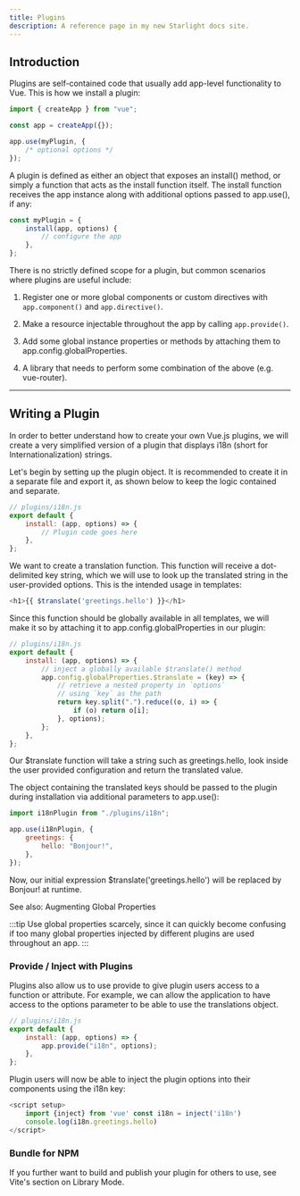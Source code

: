 ```yaml
---
title: Plugins
description: A reference page in my new Starlight docs site.
---
```


## Introduction​

Plugins are self-contained code that usually add app-level functionality to Vue. This is how we install a plugin:

```js
import { createApp } from "vue";

const app = createApp({});

app.use(myPlugin, {
	/* optional options */
});
```

A plugin is defined as either an object that exposes an install() method, or simply a function that acts as the install function itself. The install function receives the app instance along with additional options passed to app.use(), if any:

```js
const myPlugin = {
	install(app, options) {
		// configure the app
	},
};
```

There is no strictly defined scope for a plugin, but common scenarios where plugins are useful include:

1. Register one or more global components or custom directives with `app.component()` and `app.directive()`.

2. Make a resource injectable throughout the app by calling `app.provide()`.

3. Add some global instance properties or methods by attaching them to app.config.globalProperties.

4. A library that needs to perform some combination of the above (e.g. vue-router).

---

## Writing a Plugin​

In order to better understand how to create your own Vue.js plugins, we will create a very simplified version of a plugin that displays i18n (short for Internationalization) strings.

Let's begin by setting up the plugin object. It is recommended to create it in a separate file and export it, as shown below to keep the logic contained and separate.

```js
// plugins/i18n.js
export default {
	install: (app, options) => {
		// Plugin code goes here
	},
};
```

We want to create a translation function. This function will receive a dot-delimited key string, which we will use to look up the translated string in the user-provided options. This is the intended usage in templates:

```js
<h1>{{ $translate('greetings.hello') }}</h1>
```

Since this function should be globally available in all templates, we will make it so by attaching it to app.config.globalProperties in our plugin:

```js
// plugins/i18n.js
export default {
	install: (app, options) => {
		// inject a globally available $translate() method
		app.config.globalProperties.$translate = (key) => {
			// retrieve a nested property in `options`
			// using `key` as the path
			return key.split(".").reduce((o, i) => {
				if (o) return o[i];
			}, options);
		};
	},
};
```

Our $translate function will take a string such as greetings.hello, look inside the user provided configuration and return the translated value.

The object containing the translated keys should be passed to the plugin during installation via additional parameters to app.use():

```js
import i18nPlugin from "./plugins/i18n";

app.use(i18nPlugin, {
	greetings: {
		hello: "Bonjour!",
	},
});
```

Now, our initial expression $translate('greetings.hello') will be replaced by Bonjour! at runtime.

See also: Augmenting Global Properties

:::tip
Use global properties scarcely, since it can quickly become confusing if too many global properties injected by different plugins are used throughout an app.
:::

### Provide / Inject with Plugins​

Plugins also allow us to use provide to give plugin users access to a function or attribute. For example, we can allow the application to have access to the options parameter to be able to use the translations object.

```js
// plugins/i18n.js
export default {
	install: (app, options) => {
		app.provide("i18n", options);
	},
};
```

Plugin users will now be able to inject the plugin options into their components using the i18n key:

```js
<script setup>
	import {inject} from 'vue' const i18n = inject('i18n')
	console.log(i18n.greetings.hello)
</script>
```

### Bundle for NPM​

If you further want to build and publish your plugin for others to use, see Vite's section on Library Mode.
